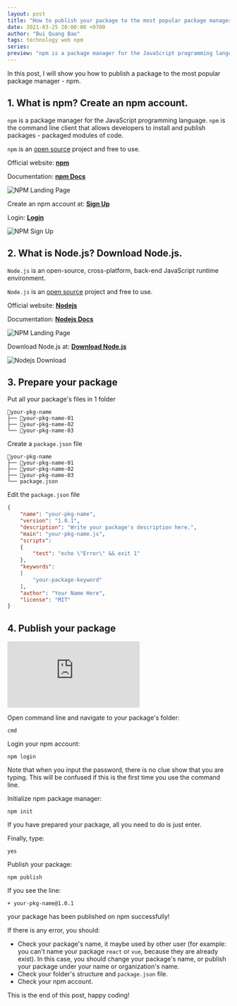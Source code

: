 ```yaml
---
layout: post
title: "How to publish your package to the most popular package manager - npm"
date: 2021-03-25 20:00:00 +0700
author: "Bui Quang Bao"
tags: technology web npm
series:
preview: "npm is a package manager for the JavaScript programming language. npm is the command line client that allows developers to install and publish packages - packaged modules of code. npm is an open source project and free to use. In this post, I will show you how to publish a package to the most popular package manager - npm."
---
```


In this post, I will show you how to publish a package to the most popular package manager - npm.

## 1. What is npm? Create an npm account.

`npm` is a package manager for the JavaScript programming language. `npm` is the command line client that allows developers to install and publish packages - packaged modules of code.

`npm` is an [open source](https://github.com/npm) project and free to use.

Official website: **[npm](https://npmjs.com/)**

Documentation: **[npm Docs](https://docs.npmjs.com/)**

![NPM Landing Page](../post-img/publish-your-package/1-npm-landing-page.png)

Create an npm account at: **[Sign Up](https://www.npmjs.com/signup)**

Login: **[Login](https://www.npmjs.com/login)**

![NPM Sign Up](../post-img/publish-your-package/2-npm-sign-up.png)


## 2. What is Node.js? Download Node.js.

`Node.js` is an open-source, cross-platform, back-end JavaScript runtime environment.

`Node.js` is an [open source](https://github.com/nodejs) project and free to use.

Official website: **[Nodejs](https://nodejs.org/en/)**

Documentation: **[Nodejs Docs](https://nodejs.org/en/docs/)**

![NPM Landing Page](../post-img/publish-your-package/3-nodejs-landing-page.png)

Download Node.js at: **[Download Node.js](https://nodejs.org/en/download/)**

![Nodejs Download](../post-img/publish-your-package/4-nodejs-download.png)

## 3. Prepare your package

Put all your package's files in 1 folder

```
📁your-pkg-name
├── 📁your-pkg-name-01
├── 📁your-pkg-name-02
└── 📁your-pkg-name-03
```

Create a `package.json` file

```
📁your-pkg-name
├── 📁your-pkg-name-01
├── 📁your-pkg-name-02
├── 📁your-pkg-name-03
└── package.json
```

Edit the `package.json` file

``` json
{
    "name": "your-pkg-name",
    "version": "1.0.1",
    "description": "Write your package's description here.",
    "main": "your-pkg-name.js",
    "scripts": 
    {
        "test": "echo \"Error\" && exit 1"
    },
    "keywords": 
    [
        "your-package-keyword"
    ],
    "author": "Your Name Here",
    "license": "MIT"
}
```

## 4. Publish your package

<iframe class="youtube"
src="https://www.youtube.com/embed/lxxndOskI1o" 
frameborder="0" 
allow="accelerometer; encrypted-media; gyroscope; picture-in-picture" 
allowfullscreen></iframe>

Open command line and navigate to your package's folder:

```
cmd
```

Login your npm account:

```
npm login
```

Note that when you input the password, there is no clue show that you are typing. This will be confused if this is the first time you use the command line.

Initialize npm package manager:

```
npm init
```

If you have prepared your package, all you need to do is just enter.

Finally, type:

```
yes
```

Publish your package:

```
npm publish
```

If you see the line:

```
+ your-pkg-name@1.0.1
```

your package has been published on npm successfully!

If there is any error, you should:

* Check your package's name, it maybe used by other user (for example: you can't name your package `react` or `vue`, because they are already exist). In this case, you should change your package's name, or publish your package under your name or organization's name.
* Check your folder's structure and `package.json` file.
* Check your npm account.

This is the end of this post, happy coding!